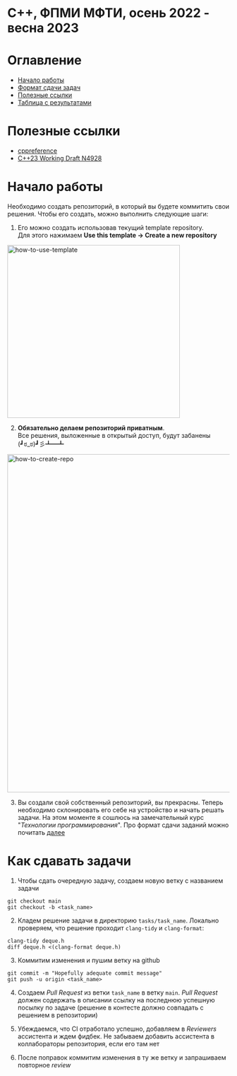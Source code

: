 # C++, ФПМИ МФТИ, осень 2022 - весна 2023
# Оглавление
- [Начало работы](#начало-работы)
- [Формат сдачи задач](#как-сдавать-задачи)
- [Полезные ссылки](#полезные-ссылки)
- [Таблица с результатами](https://docs.google.com/spreadsheets/d/1stlHqG1o7f2N1gPj7SgvM253V6KVPlMteuiUVfbnfjk/edit#gid=1167867899)

# Полезные ссылки
- [cppreference](https://en.cppreference.com/w/)
- [C++23 Working Draft N4928](https://isocpp.org/files/papers/N4928.pdf)

# Начало работы
Необходимо создать репозиторий, в который вы будете коммитить свои решения. Чтобы его создать, можно выполнить следующие шаги:
1) Его можно создать использовав текущий template repository. \
Для этого нажимаем **Use this template ->  Create a new repository**

<img width="391" alt="how-to-use-template" src="https://user-images.githubusercontent.com/36928556/228303272-1992e767-0da6-4cbd-88b0-81fa67095799.png">

2) **Обязательно делаем репозиторий приватным**. \
Все решения, выложенные в открытый доступ, будут забанены (┛ಠ_ಠ)┛彡┻━┻

<img width="765" alt="how-to-create-repo" src="https://user-images.githubusercontent.com/36928556/228299763-b57694f3-9955-49a1-8b7d-7ec80799db78.png">

3) Вы создали свой собственный репозиторий, вы прекрасны. Теперь необходимо склонировать его себе на устройство и начать решать задачи. На этом моменте я сошлюсь на замечательный курс "*Технологии программирования*". Про формат сдачи заданий можно почитать [далее](#как-сдавать-задачи)

# Как сдавать задачи
1) Чтобы сдать очередную задачу, создаем новую ветку с названием задачи
```
git checkout main
git checkout -b <task_name>
```

2) Кладем решение задачи в директорию `tasks/task_name`. Локально проверяем, что решение проходит `clang-tidy` и `clang-format`:
```
clang-tidy deque.h
diff deque.h <(clang-format deque.h)
```

3) Коммитим изменения и пушим ветку на github
```
git commit -m "Hopefully adequate commit message"
git push -u origin <task_name>
```

4) Создаем *Pull Request* из ветки `task_name` в ветку `main`. *Pull Request* должен содержать в описании ссылку на последнюю успешную посылку по задаче (решение в контесте должно совпадать с решением в репозитории)

5) Убеждаемся, что CI отработало успешно, добавляем в *Reviewers* ассистента и ждем фидбек. Не забываем добавить ассистента в коллабораторы репозитория, если его там нет

6) После поправок коммитим изменения в ту же ветку и запрашиваем повторное *review*
